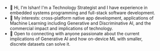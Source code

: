 - 👋 Hi, I'm Ishan! I'm a Technology Strategist and I have experience in embedded systems programming and full-stack software development. 
- 👀 My interests: cross-platform native app development, applications of Machine Learning including Generative and Discriminative AI, and the commercial impact and implications of technology.
- 🤝 Open to connecting with anyone passionate about the current implications of Generative AI and how on-device ML with smaller, discrete datasets can solve it.
